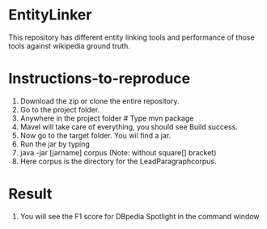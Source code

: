 # EntityLinker
This repository has different entity linking tools and performance of those tools against wikipedia ground truth.


# Instructions-to-reproduce
1. Download the zip or clone the entire repository.
2. Go to the project folder.
3. Anywhere in the project folder # Type mvn package
4. Mavel will take care of everything, you should see Build success.
5. Now go to the target folder. You wil find a jar.
6. Run the jar by typing
7. java -jar [jarname] corpus (Note: without square[] bracket)
8. Here corpus is the directory for the LeadParagraphcorpus.

# Result
1. You will see the F1 score for DBpedia Spotlight in the command window
